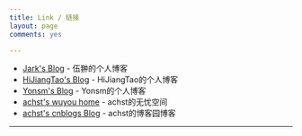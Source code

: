 ```yaml
---
title: Link / 链接
layout: page
comments: yes

---
```


* [Jark's Blog](http://wuchong.me//) - 伍翀的个人博客
* [HiJiangTao's Blog](http://hijiangtao.github.io/) - HiJiangTao的个人博客
* [Yonsm's Blog](http://yonsm.net) - Yonsm的个人博客
* [achst's wuyou home](http://bbs.wuyou.com/home.php?mod=space&uid=444022) - achst的无忧空间
* [achst's cnblogs Blog](http://www.cnblogs.com/achst/) - achst的博客园博客




----

